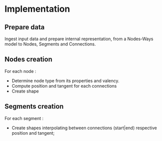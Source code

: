 # Implementation

## Prepare data

Ingest input data and prepare internal representation, from a Nodes-Ways model to Nodes, Segments and Connections.

## Nodes creation

For each node :
- Determine node type from its properties and valency.
- Compute position and tangent for each connections
- Create shape

## Segments creation

For each segment :
- Create shapes interpolating between connections (start|end) respective position and tangent;